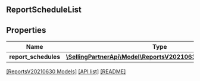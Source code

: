 ## ReportScheduleList

## Properties

Name | Type | Description | Notes
------------ | ------------- | ------------- | -------------
**report_schedules** | [**\SellingPartnerApi\Model\ReportsV20210630\ReportSchedule[]**](ReportSchedule.md) |  |

[[ReportsV20210630 Models]](../) [[API list]](../../Api) [[README]](../../../README.md)
